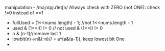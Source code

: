 manipulation -   /məˌnɪpjuˈleɪʃn/
Allways check with ZERO (not ONE): check !=0 instead of ==1
- fullUsed = (1<<nums.length) - 1; //not 1<<nums.length - 1
- used & (1<<i)) != 0 // not used & (1<<i) != 0
- n & (n-1)//remove last 1
- lowbit(n)->n&(-n)// = a^(a&(a-1)), keep lowest bit One
- 